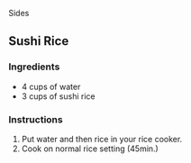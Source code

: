 Sides

## Sushi Rice

### Ingredients

- 4 cups of water
- 3 cups of sushi rice

### Instructions

1. Put water and then rice in your rice cooker. 
2. Cook on normal rice setting (45min.)

